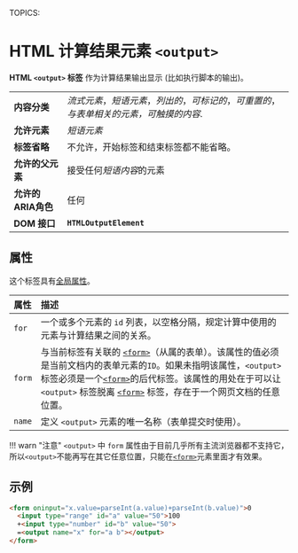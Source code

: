 TOPICS: <output>

# HTML 计算结果元素 `<output>`

**HTML `<output>` 标签** 作为计算结果输出显示 (比如执行脚本的输出)。

|  |  |
| :-- | :-- |
| **内容分类** | *流式元素*，*短语元素*，*列出的*，*可标记的*，*可重置的*，*与表单相关的元素，可触摸的内容*. |
| **允许元素** | *短语元素* |
| **标签省略** | 不允许，开始标签和结束标签都不能省略。|
| **允许的父元素** | 接受任何*短语内容*的元素 |
| **允许的ARIA角色** | 任何 |
| **DOM 接口** | **`HTMLOutputElement`** |

## 属性

这个标签具有[全局属性](/zh-hans/webfrontend/HTML_Global_Attributes)。

| 属性 | 描述 |
| :-- | :-- |
| `for` | 一个或多个元素的 `id` 列表，以空格分隔，规定计算中使用的元素与计算结果之间的关系。 |
| `form` | 与当前标签有关联的 [`<form>`](/zh-hans/webfrontend/<form>)（从属的表单）。该属性的值必须是当前文档内的表单元素的`ID`。如果未指明该属性，`<output>`标签必须是一个[`<form>`](/zh-hans/webfrontend/<form>)的后代标签。该属性的用处在于可以让 `<output>` 标签脱离 [`<form>`](/zh-hans/webfrontend/<form>) 标签，存在于一个网页文档的任意位置。 |
| `name` | 定义 `<output>` 元素的唯一名称（表单提交时使用）。 |

!!! warn "注意"
    `<output>` 中 `form` 属性由于目前几乎所有主流浏览器都不支持它，所以`<output>`不能再写在其它任意位置，只能在[`<form>`](/zh-hans/webfrontend/<form>)元素里面才有效果。

## 示例

```html
<form oninput="x.value=parseInt(a.value)+parseInt(b.value)">0
  <input type="range" id="a" value="50">100
  +<input type="number" id="b" value="50">
  =<output name="x" for="a b"></output>
</form>
```
